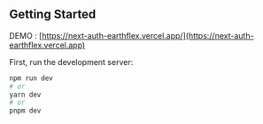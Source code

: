 ## Getting Started

DEMO : [https://next-auth-earthflex.vercel.app/](https://next-auth-earthflex.vercel.app) 

First, run the development server:

```bash
npm run dev
# or
yarn dev
# or
pnpm dev
```


